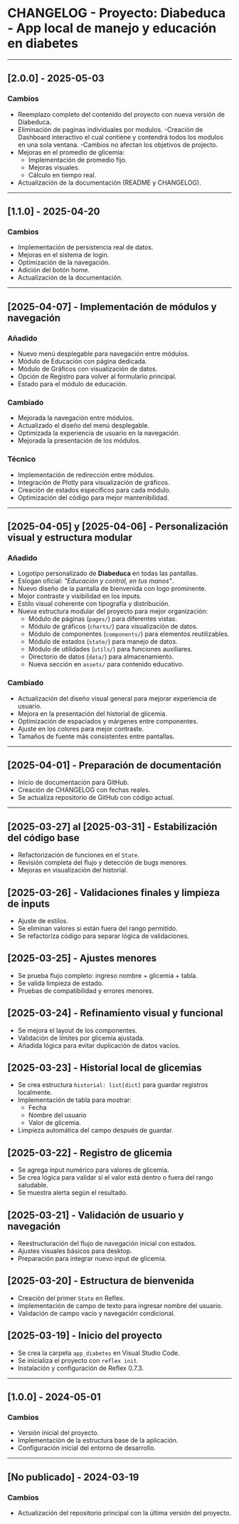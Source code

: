 # CHANGELOG - Proyecto: Diabeduca - App local de manejo y educación en diabetes

---

## [2.0.0] - 2025-05-03
### Cambios
- Reemplazo completo del contenido del proyecto con nueva versión de Diabeduca.
- Eliminación de paginas individuales por modulos.
-Creación de Dashboard interactivo el cual contiene y contendrá todos los modulos en una sola ventana.
-Cambios no afectan los objetivos de projecto.
- Mejoras en el promedio de glicemia:
  - Implementación de promedio fijo.
  - Mejoras visuales.
  - Cálculo en tiempo real.
- Actualización de la documentación (README y CHANGELOG).

---

## [1.1.0] - 2025-04-20
### Cambios
- Implementación de persistencia real de datos.
- Mejoras en el sistema de login.
- Optimización de la navegación.
- Adición del botón home.
- Actualización de la documentación.

---

## [2025-04-07] - Implementación de módulos y navegación
### Añadido
- Nuevo menú desplegable para navegación entre módulos.
- Módulo de Educación con página dedicada.
- Módulo de Gráficos con visualización de datos.
- Opción de Registro para volver al formulario principal.
- Estado para el módulo de educación.

### Cambiado
- Mejorada la navegación entre módulos.
- Actualizado el diseño del menú desplegable.
- Optimizada la experiencia de usuario en la navegación.
- Mejorada la presentación de los módulos.

### Técnico
- Implementación de redirección entre módulos.
- Integración de Plotly para visualización de gráficos.
- Creación de estados específicos para cada módulo.
- Optimización del código para mejor mantenibilidad.

---

## [2025-04-05] y [2025-04-06] - Personalización visual y estructura modular
### Añadido
- Logotipo personalizado de **Diabeduca** en todas las pantallas.
- Eslogan oficial: *"Educación y control, en tus manos"*.
- Nuevo diseño de la pantalla de bienvenida con logo prominente.
- Mejor contraste y visibilidad en los inputs.
- Estilo visual coherente con tipografía y distribución.
- Nueva estructura modular del proyecto para mejor organización:
  - Módulo de páginas (`pages/`) para diferentes vistas.
  - Módulo de gráficos (`charts/`) para visualización de datos.
  - Módulo de componentes (`components/`) para elementos reutilizables.
  - Módulo de estados (`state/`) para manejo de datos.
  - Módulo de utilidades (`utils/`) para funciones auxiliares.
  - Directorio de datos (`data/`) para almacenamiento.
  - Nueva sección en `assets/` para contenido educativo.

### Cambiado
- Actualización del diseño visual general para mejorar experiencia de usuario.
- Mejora en la presentación del historial de glicemia.
- Optimización de espaciados y márgenes entre componentes.
- Ajuste en los colores para mejor contraste.
- Tamaños de fuente más consistentes entre pantallas.

---

## [2025-04-01] - Preparación de documentación
- Inicio de documentación para GitHub.
- Creación de CHANGELOG con fechas reales.
- Se actualiza repositorio de GitHub con código actual.

---

## [2025-03-27] al [2025-03-31] - Estabilización del código base
- Refactorización de funciones en el `State`.
- Revisión completa del flujo y detección de bugs menores.
- Mejoras en visualización del historial.

## [2025-03-26] - Validaciones finales y limpieza de inputs
- Ajuste de estilos.
- Se eliminan valores si están fuera del rango permitido.
- Se refactoriza código para separar lógica de validaciones.

## [2025-03-25] - Ajustes menores
- Se prueba flujo completo: ingreso nombre + glicemia + tabla.
- Se valida limpieza de estado.
- Pruebas de compatibilidad y errores menores.

## [2025-03-24] - Refinamiento visual y funcional
- Se mejora el layout de los componentes.
- Validación de límites por glicemia ajustada.
- Añadida lógica para evitar duplicación de datos vacíos.

## [2025-03-23] - Historial local de glicemias
- Se crea estructura `historial: list[dict]` para guardar registros localmente.
- Implementación de tabla para mostrar:
  - Fecha
  - Nombre del usuario
  - Valor de glicemia.
- Limpieza automática del campo después de guardar.

## [2025-03-22] - Registro de glicemia
- Se agrega input numérico para valores de glicemia.
- Se crea lógica para validar si el valor está dentro o fuera del rango saludable.
- Se muestra alerta según el resultado.

## [2025-03-21] - Validación de usuario y navegación
- Reestructuración del flujo de navegación inicial con estados.
- Ajustes visuales básicos para desktop.
- Preparación para integrar nuevo input de glicemia.

## [2025-03-20] - Estructura de bienvenida
- Creación del primer `State` en Reflex.
- Implementación de campo de texto para ingresar nombre del usuario.
- Validación de campo vacío y navegación condicional.

## [2025-03-19] - Inicio del proyecto
- Se crea la carpeta `app_diabetes` en Visual Studio Code.
- Se inicializa el proyecto con `reflex init`.
- Instalación y configuración de Reflex 0.7.3.

---

## [1.0.0] - 2024-05-01
### Cambios
- Versión inicial del proyecto.
- Implementación de la estructura base de la aplicación.
- Configuración inicial del entorno de desarrollo.

---

## [No publicado] - 2024-03-19
### Cambios
- Actualización del repositorio principal con la última versión del proyecto.

